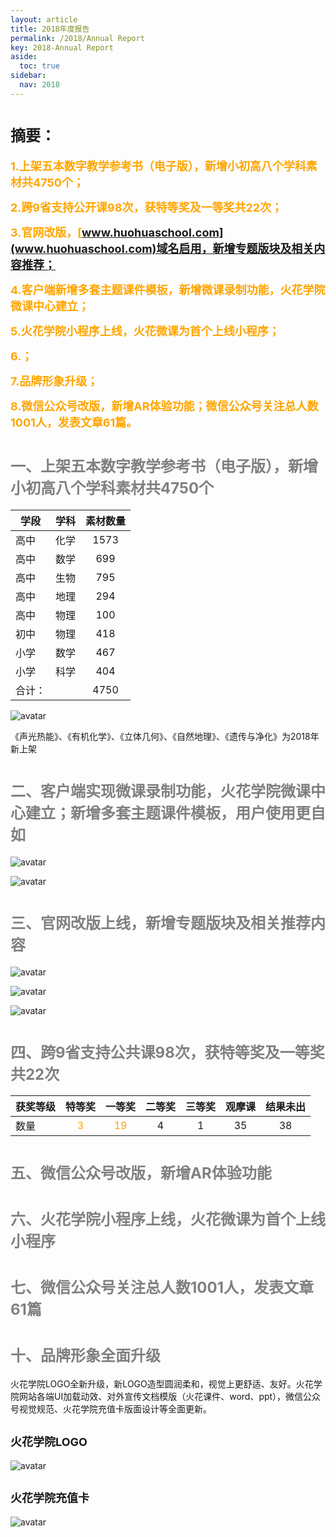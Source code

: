 ```yaml
---
layout: article
title: 2018年度报告
permalink: /2018/Annual Report
key: 2018-Annual Report
aside:
  toc: true
sidebar:
  nav: 2018
---
```


# <font size="5">摘要：</font>

<bro/><bro/>

**<font size="4" color="orange">1.上架五本数字教学参考书（电子版），新增小初高八个学科素材共4750个；</font>**

**<font size="4" color="orange">2.跨9省支持公开课98次，获特等奖及一等奖共22次； </font>**

**<font size="4" color="orange">3.官网改版，[www.huohuaschool.com](www.huohuaschool.com)域名启用，新增专题版块及相关内容推荐；</font>**

**<font size="4" color="orange">4.客户端新增多套主题课件模板，新增微课录制功能，火花学院微课中心建立；</font>**

**<font size="4" color="orange">5.火花学院小程序上线，火花微课为首个上线小程序；</font>**

**<font size="4" color="orange">6.；</font>**

**<font size="4" color="orange">7.品牌形象升级；</font>**

**<font size="4" color="orange">8.微信公众号改版，新增AR体验功能；微信公众号关注总人数1001人，发表文章61篇。</font>**

<bro/><bro/>

# <font size="5" color="gray">一、上架五本数字教学参考书（电子版），新增小初高八个学科素材共4750个</font>

| 学段 |学科|  素材数量  | 
|-------------|:------:|:------:|
|高中	|化学	|1573|
|高中	|数学	|699|
|高中	|生物	|795|
|高中	|地理	|294|
|高中	|物理	|100|
|初中	|物理	|418|
|小学	|数学	|467|
|小学	|科学	|404|
|合计：|	|	4750|

![avatar](images/2018book.png)

《声光热能》、《有机化学》、《立体几何》、《自然地理》、《遗传与净化》为2018年新上架

# <font size="5" color="gray">二、客户端实现微课录制功能，火花学院微课中心建立；新增多套主题课件模板，用户使用更自如</font>

![avatar](images/2018mc.png)

![avatar](images/2018templates.png)

# <font size="5" color="gray">三、官网改版上线，新增专题版块及相关推荐内容</font>

![avatar](images/2018website.png)

![avatar](images/2018topic1.png)

![avatar](images/2018content.png)

# <font size="5" color="gray">四、跨9省支持公共课98次，获特等奖及一等奖共22次</font>

| 获奖等级 |  特等奖 | 一等奖 | 二等奖	| 三等奖| 观摩课	| 结果未出	|	
|----------|:------:|:------:|:------:|:------:|:------:|:------:|
|数量| <font color="orange">3</font> | <font color="orange">19</font>	| 4 | 1 | 35 | 38 |

# <font size="5" color="gray">五、微信公众号改版，新增AR体验功能</font>

# <font size="5" color="gray">六、火花学院小程序上线，火花微课为首个上线小程序</font>

# <font size="5" color="gray">七、微信公众号关注总人数1001人，发表文章61篇</font>

# <font size="5" color="gray">十、品牌形象全面升级</font>

火花学院LOGO全新升级，新LOGO造型圆润柔和，视觉上更舒适、友好。火花学院网站各端UI加载动效、对外宣传文档模版（火花课件、word、ppt），微信公众号视觉规范、火花学院充值卡版面设计等全面更新。

## <font size="4" >火花学院LOGO</font>

![avatar](images/2018logo.png)

## <font size="4" >火花学院充值卡</font>

![avatar](images/2018card.png)
